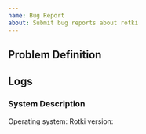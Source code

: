 ```yaml
---
name: Bug Report
about: Submit bug reports about rotki
---
```



## Problem Definition

<!-- Provide a description of what is the current problem and why you are raising this issue.
If it's a bug please describe what was the unexpected thing that occured and what was the
expected behaviour. -->

## Logs

<!-- Before being able to provide logs you need to enable debug logging on rotki, which is off by default.
For information on how to enable it check here: https://rotki.readthedocs.io/en/latest/contribute.html#id2

Attach the relevant part of the logs to the issue, making sure to omit any sensitive/identifiable information. Or join [our discord](https://discord.rotki.com) and DM it to somebody from our team.

-->


### System Description


Operating system: 
Rotki version:
